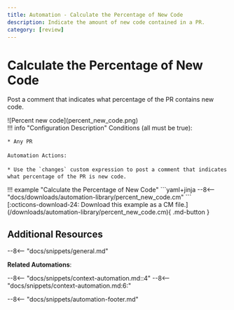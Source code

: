 ```yaml
---
title: Automation - Calculate the Percentage of New Code
description: Indicate the amount of new code contained in a PR.
category: [review]
---
```

# Calculate the Percentage of New Code
Post a comment that indicates what percentage of the PR contains new code.

<div class="automationImage" style="align:right" markdown="1">
![Percent new code](percent_new_code.png)
</div>
<div class="automationDescription" markdown="1">
!!! info "Configuration Description"
    Conditions (all must be true):

    * Any PR

    Automation Actions:

    * Use the `changes` custom expression to post a comment that indicates what percentage of the PR is new code.
</div>
<div class="automationExample" markdown="1">
!!! example "Calculate the Percentage of New Code"
    ```yaml+jinja
    --8<-- "docs/downloads/automation-library/percent_new_code.cm"
    ```
    <div class="result" markdown>
      <span>
      [:octicons-download-24: Download this example as a CM file.](/downloads/automation-library/percent_new_code.cm){ .md-button }
      </span>
    </div>
</div>

## Additional Resources

--8<-- "docs/snippets/general.md"

**Related Automations**:

--8<-- "docs/snippets/context-automation.md::4"
--8<-- "docs/snippets/context-automation.md:6:"

--8<-- "docs/snippets/automation-footer.md"
